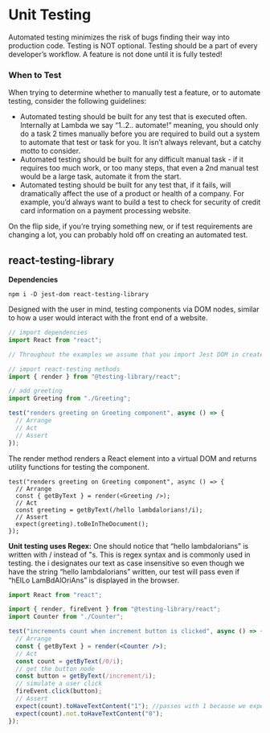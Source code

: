 # Unit Testing

Automated testing minimizes the risk of bugs finding their way into production code. Testing is NOT optional. Testing should be a part of every developer’s workflow. A feature is not done until it is fully tested!

### **When to Test**

When trying to determine whether to manually test a feature, or to automate testing, consider the following guidelines:

- Automated testing should be built for any test that is executed often. Internally at Lambda we say “1..2.. automate!” meaning, you should only do a task 2 times manually before you are required to build out a system to automate that test or task for you. It isn’t always relevant, but a catchy motto to consider.
- Automated testing should be built for any difficult manual task - if it requires too much work, or too many steps, that even a 2nd manual test would be a large task, automate it from the start.
- Automated testing should be built for any test that, if it fails, will dramatically affect the use of a product or health of a company. For example, you’d always want to build a test to check for security of credit card information on a payment processing website.

On the flip side, if you’re trying something new, or if test requirements are changing a lot, you can probably hold off on creating an automated test.

## react-testing-library

**Dependencies**

`npm i -D jest-dom react-testing-library`

Designed with the user in mind, testing components via DOM nodes, similar to how a user would interact with the front end of a website.

```jsx
// import dependencies
import React from "react";

// Throughout the examples we assume that you import Jest DOM in create-react-app, and suggest that you always do this, rather than importing it every time.

// import react-testing methods
import { render } from "@testing-library/react";

// add greeting
import Greeting from "./Greeting";

test("renders greeting on Greeting component", async () => {
  // Arrange
  // Act
  // Assert
});
```

The render method renders a React element into a virtual DOM and returns utility functions for testing the component.

```
test("renders greeting on Greeting component", async () => {
  // Arrange
  const { getByText } = render(<Greeting />);
  // Act
  const greeting = getByText(/hello lambdalorians!/i);
  // Assert
  expect(greeting).toBeInTheDocument();
});
```

**Unit testing uses Regex:** One should notice that “hello lambdalorians” is written with / instead of "s. This is regex syntax and is commonly used in testing. the i designates our text as case insensitive so even though we have the string “hello lambdalorians” written, our test will pass even if “hElLo LamBdAlOriAns” is displayed in the browser.

```jsx
import React from "react";

import { render, fireEvent } from "@testing-library/react";
import Counter from "./Counter";

test("increments count when increment button is clicked", async () => {
  // Arrange
  const { getByText } = render(<Counter />);
  // Act
  const count = getByText(/0/i);
  // get the button node
  const button = getByText(/increment/i);
  // simulate a user click
  fireEvent.click(button);
  // Assert
  expect(count).toHaveTextContent("1"); //passes with 1 because we expect it to be 1 after a button click
  expect(count).not.toHaveTextContent("0");
});
```